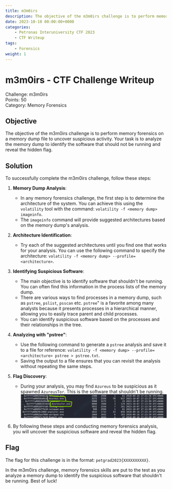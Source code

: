 ```yaml
---
title: m3m0irs
description: The objective of the m3m0irs challenge is to perform memory forensics on a memory dump file to uncover suspicious activity. Your task is to analyze the memory dump to identify the software that should not be running and reveal the hidden flag.
date: 2023-10-10 00:00:00+0000
categories:
    - Petronas Interuniversity CTF 2023
    - CTF Writeup
tags:
    - Forensics
weight: 1     
---
```

# m3m0irs - CTF Challenge Writeup

Challenge: m3m0irs  
Points: 50  
Category: Memory Forensics  

## Objective
The objective of the m3m0irs challenge is to perform memory forensics on a memory dump file to uncover suspicious activity. Your task is to analyze the memory dump to identify the software that should not be running and reveal the hidden flag.

## Solution
To successfully complete the m3m0irs challenge, follow these steps:

1. **Memory Dump Analysis**:
   - In any memory forensics challenge, the first step is to determine the architecture of the system. You can achieve this using the `volatility` tool with the command: `volatility -f <memory dump> imageinfo`.
   - The `imageinfo` command will provide suggested architectures based on the memory dump's analysis.

2. **Architecture Identification**:
   - Try each of the suggested architectures until you find one that works for your analysis. You can use the following command to specify the architecture: `volatility -f <memory dump> --profile=<architecture>`.

3. **Identifying Suspicious Software**:
   - The main objective is to identify software that shouldn't be running. You can often find this information in the process lists of the memory dump.
   - There are various ways to find processes in a memory dump, such as `pstree`, `pslist`, `psscan` etc. `pstree`" is a favorite among many analysts because it presents processes in a hierarchical manner, allowing you to easily trace parent and child processes.
   - You can identify suspicious software based on the processes and their relationships in the tree.

4. **Analyzing with "pstree"**:
   - Use the following command to generate a `pstree` analysis and save it to a file for reference: `volatility -f <memory dump> --profile=<architecture> pstree > pstree.txt`.
   - Saving the output to a file ensures that you can revisit the analysis without repeating the same steps.

5. **Flag Discovery**:
   - During your analysis, you may find `Azureus` to be suspicious as it spawned `AzureusTor`. This is the software that shouldn't be running.
![Azureus & AzureusTor](Sus.png)

6. By following these steps and conducting memory forensics analysis, you will uncover the suspicious software and reveal the hidden flag.

## Flag
The flag for this challenge is in the format: `petgrad2023{XXXXXXXXXX}`.

In the m3m0irs challenge, memory forensics skills are put to the test as you analyze a memory dump to identify the suspicious software that shouldn't be running. Best of luck!
